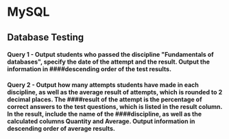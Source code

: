 # MySQL

## Database Testing

#### Query 1 - Output students who passed the discipline "Fundamentals of databases", specify the date of the attempt and the result. Output the information in ####descending order of the test results.
#### Query 2 - Output how many attempts students have made in each discipline, as well as the average result of attempts, which is rounded to 2 decimal places. The ####result of the attempt is the percentage of correct answers to the test questions, which is listed in the result column.  In the result, include the name of the ####discipline, as well as the calculated columns Quantity and Average. Output information in descending order of average results.
